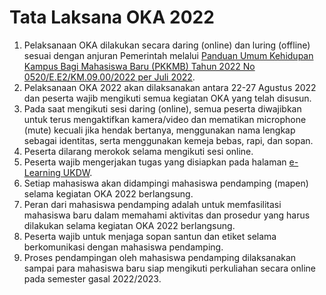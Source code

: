 # Tata Laksana OKA 2022

1. Pelaksanaan OKA dilakukan secara daring (online) dan luring (offline) sesuai dengan anjuran Pemerintah melalui [Panduan Umum Kehidupan Kampus Bagi Mahasiswa Baru (PKKMB) Tahun 2022 No 0520/E.E2/KM.09.00/2022 per Juli 2022](http://dikti.kemdikbud.go.id/wp-content/uploads/2022/06/Panduan-PKKMB-2022.pdf).
2. Pelaksanaan OKA 2022 akan dilaksanakan antara 22-27 Agustus 2022 dan peserta wajib mengikuti semua kegiatan OKA yang telah disusun.
3. Pada saat mengikuti sesi daring (online), semua peserta diwajibkan untuk terus mengaktifkan kamera/video dan mematikan microphone (mute) kecuali jika hendak bertanya, menggunakan nama lengkap sebagai identitas, serta menggunakan kemeja bebas, rapi, dan sopan.
4. Peserta dilarang merokok selama mengikuti sesi online.
5. Peserta wajib mengerjakan tugas yang disiapkan pada halaman [e-Learning UKDW](https://lms.ukdw.ac.id).
6. Setiap mahasiswa akan didampingi mahasiswa pendamping (mapen) selama kegiatan OKA 2022 berlangsung.
7. Peran dari mahasiswa pendamping adalah untuk memfasilitasi mahasiswa baru dalam memahami aktivitas dan prosedur yang harus dilakukan selama kegiatan OKA 2022 berlangsung.
8. Peserta wajib untuk menjaga sopan santun dan etiket selama berkomunikasi dengan mahasiswa pendamping.
9. Proses pendampingan oleh mahasiswa pendamping dilaksanakan sampai para mahasiswa baru siap mengikuti perkuliahan secara online pada semester gasal 2022/2023.
